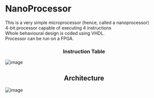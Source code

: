 <h1> NanoProcessor </h1>

This is a very simple microprocessor (hence, called a nanoprocessor) <br>
4-bit processor capable of executing 4 instructions <br>
Whole behavioural design is coded using VHDL.<br>
Processor can be run on a FPGA.

<h3 align ="center" >Instruction Table</h3>

![image](https://github.com/De-Silva-Madhushankha/NanoProcessor/assets/113349359/81ebb87e-fdac-4325-9021-2d4731806f98)
<h2 align = "center"> Architecture </h2>

![image](https://github.com/De-Silva-Madhushankha/NanoProcessor/assets/113349359/201bd595-b50f-40f0-9746-4f0acd109d28)




